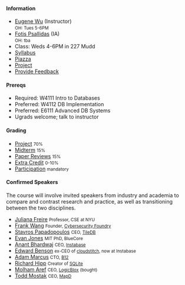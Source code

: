 #### Information 

* [Eugene Wu](http://www.eugenewu.net) (Instructor)   
  <small>OH: Tues 5-6PM</small>
* [Fotis Psallidas](http://www.cs.columbia.edu/~fotis/) (IA)   
  <small>OH: tba</small>
* Class: Weds 4-6PM in 227 Mudd
* [Syllabus](./syllabus)
* [Piazza](https://piazza.com/class/j9oswjjbpyj3uz)
* [Project](./projects)
* [Provide Feedback](https://goo.gl/forms/QIfWsPnwu3YHtamk1)


#### Prereqs

* Required: W4111 Intro to Databases
* Preferred: W4112 DB Implementation
* Preferred: E6111 Advanced DB Systems
* Ugrads welcome; talk to instructor



#### Grading

* [Project](./projects) <small>70%</small>
* [Midterm](./syllabus#midterm)    <small>15% </small>
* [Paper Reviews](./syllabus#reading)      <small>15% </small>
* [Extra Credit](./syllabus#ec)   <small>0-10%</small>
* [Participation](./syllabus#participation)  <small>mandatory</small>




#### Confirmed Speakers 

The course will involve invited speakers from industry and academia to compare and contrast research and practice, as well as transitioning between the two disciplines.

* [Juliana Freire](https://en.m.wikipedia.org/wiki/Juliana_Freire) <small>Professor, CSE at NYU</small>
* [Frank Wang](https://frankwang.org/) <small>Founder, [Cybersecurity Foundry](https://cybersecurityfactory.com/)</small>
* [Stavros Papadopoulos](https://people.csail.mit.edu/stavrosp/) <small>CEO, [TileDB](http://tiledb.io/)</small>
* [Evan Jones](http://www.evanjones.ca/) <small>MIT PhD, BlueCore</small>
* [Anant Bhardwaj](http://people.csail.mit.edu/anantb/) <small>CEO, [Instabase](http://www.instabase.com)</small>
* [Edward Benson](http://edwardbenson.com/) <small>ex-CEO of [cloudstitch](http://cloudstitch.com), now at Instabase</small>
* [Adam Marcus](http://marcua.net/) <small>CTO, [B12](http://www.b12.io)</small>
* [Richard Hipp](https://en.m.wikipedia.org/wiki/D._Richard_Hipp) <small>Creator of [SQLite](https://www.sqlite.org/)</small>
* [Molham Aref](https://www.linkedin.com/in/molham) <small>CEO, [LogicBlox](http://www.logicblox.com/) (bought)</small>
* [Todd Mostak](https://twitter.com/toddmostak?lang=en) <small>CEO, [MapD](https://www.mapd.com)</small>

